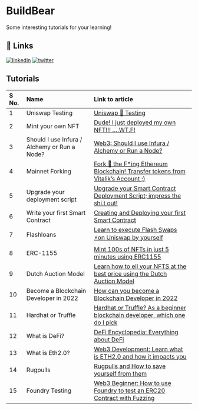 
# BuildBear

Some interesting tutorials for your learning! 



## 🔗 Links
[![linkedin](https://img.shields.io/badge/linkedin-0A66C2?style=for-the-badge&logo=linkedin&logoColor=white)](https://www.linkedin.com/company/82323007/admin/)
[![twitter](https://img.shields.io/badge/twitter-1DA1F2?style=for-the-badge&logo=twitter&logoColor=white)](https://twitter.com/_BuildBear)


## Tutorials




| S  No.    | Name            | Link to article              |
| :-------- | :-------        | :------------------------- |
| 1         | Uniswap Testing | [Uniswap 🔀 Testing](https://medium.com/uv-labs/uniswap-testing-1d88ca523bf0)|
|2          | Mint your own NFT | [Dude! I just deployed my own NFT!!! ….WT.F!](https://medium.com/uv-labs/dude-i-just-deployed-my-own-nft-wt-f-9ef91c778af)|
|3          | Should I use Infura / Alchemy or Run a Node? | [Web3: Should I use Infura / Alchemy or Run a Node?](https://medium.com/uv-labs/web3-should-i-use-infura-alchemy-or-run-a-node-5311a13d173)|
|4          | Mainnet Forking | [Fork 🍴 the F*ing Ethereum Blockchain! Transfer tokens from Vitalik’s Account ;)](https://medium.com/uv-labs/fork-the-f-ing-ethereum-blockchain-transfer-tokens-from-vitaliks-account-46d408f7356c)|
|5          | Upgrade your deployment script | [Upgrade your Smart Contract Deployment Script; impress the shi.t out!](https://medium.com/uv-labs/deploying-smart-contracts-like-a-pro-bfab218b9c30)|
|6          | Write your first Smart Contract | [Creating and Deploying your first Smart Contract](https://medium.com/uv-labs/creating-and-deploying-your-first-smart-contract-466b4d4784e2) |
|7          | Flashloans |  [Learn to execute Flash Swaps ⚡on Uniswap by yourself](https://medium.com/buildbear/flash-swap-5bcdbd9aaa14) |
|8        | ERC-1155 |  [Mint 100s of NFTs in just 5 minutes using ERC1155](https://medium.com/buildbear/mint-100s-of-nfts-in-just-5-minutes-using-erc1155-963900ac985d) |
|9       | Dutch Auction Model |  [Learn how to ell your NFTS at the best price using the Dutch Auction Model](https://medium.com/buildbear/learn-how-to-sell-your-nfts-at-the-best-price-using-the-dutch-auction-model-2881261b09e3) |
|10       | Become a Blockchain Developer in 2022 |  [How can you become a Blockchain Developer in 2022](https://medium.com/buildbear/how-can-you-become-a-blockchain-developer-in-2022-c3fe3f23eff6) |
|11       | Hardhat or Truffle |  [Hardhat or Truffle? As a beginner blockchain developer, which one do I pick](https://medium.com/buildbear/hardhat-or-truffle-as-a-beginner-blockchain-developer-which-one-do-i-pick-34a6924a6983) |
|12       | What is DeFi? |  [DeFi Encyclopedia: Everything about DeFi](https://medium.com/buildbear/defi-encyclopedia-everything-about-defi-d0dad8176230) |
|13       | What is Eth2.0? |  [Web3 Development: Learn what is ETH2.0 and how it impacts you](https://medium.com/buildbear/eth2-0-what-and-why-should-i-know-as-a-developer-36c8bcd368dd) |
|14       | Rugpulls |  [Rugpulls and How to save yourself from them](https://medium.com/buildbear/rugpulls-and-how-to-save-yourself-from-them-df08247f8674) |
|15       | Foundry Testing |  [Web3 Beginner: How to use Foundry to test an ERC20 Contract with Fuzzing](https://medium.com/buildbear/web3-beginner-how-to-use-foundry-to-test-an-erc20-contract-with-fuzzing-3f456e8a10f5) |



